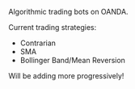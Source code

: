 Algorithmic trading bots on OANDA.

Current trading strategies:
- Contrarian
- SMA
- Bollinger Band/Mean Reversion

Will be adding more progressively!
